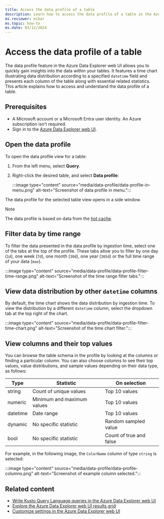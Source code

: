 ```yaml
---
title: Access the data profile of a table
description: Learn how to access the data profile of a table in the Azure Data Explorer web UI.
ms.reviewer: mibar
ms.topic: how-to
ms.date: 03/12/2024
---
```


# Access the data profile of a table

The data profile feature in the Azure Data Explorer web UI allows you to quickly gain insights into the data within your tables. It features a time chart illustrating data distribution according to a specified `datetime` field and presents each column of the table along with essential related statistics. This article explains how to access and understand the data profile of a table.

## Prerequisites

* A Microsoft account or a Microsoft Entra user identity. An Azure subscription isn't required.
* Sign in to the [Azure Data Explorer web UI](https://dataexplorer.azure.com/).

## Open the data profile

To open the data profile view for a table:

1. From the left menu, select **Query**.
1. Right-click the desired table, and select **Data profile**:

    :::image type="content" source="media/data-profile/data-profile-in-menu.png" alt-text="Screenshot of data profile in menu.":::

The data profile for the selected table view opens in a side window.

> [!NOTE]
> The data profile is based on data from the [hot cache](kusto/management/cache-policy.md).

## Filter data by time range

To filter the data presented in the data profile by ingestion time, select one of the tabs at the top of the profile. These tabs allow you to filter by one day (`1d`), one week (`7d`), one month (`30d`), one year (`365d`) or the full time range of your data (`max`).

:::image type="content" source="media/data-profile/data-profile-filter-time-range.png" alt-text="Screenshot of the time range filter tabs.":::

## View data distribution by other `datetime` columns

By default, the time chart shows the data distribution by ingestion time. To view the distribution by a different `datetime` column, select the dropdown tab at the top right of the chart.

:::image type="content" source="media/data-profile/data-profile-filter-time-chart.png" alt-text="Screenshot of the time chart filter.":::

## View columns and their top values

You can browse the table schema in the profile by looking at the columns or finding a particular column. You can also choose columns to see their top values, value distributions, and sample values depending on their data type, as follows:

|Type|Statistic|On selection|
|--|--|--|
|string|Count of unique values| Top 10 values|
|numeric|Minimum and maximum values| Top 10 values|
|datetime|Date range| Top 10 values|
|dynamic|No specific statistic|Random sampled value|
|bool|No specific statistic|Count of true and false|

For example, in the following image, the `ColorName` column of type `string` is selected:

:::image type="content" source="media/data-profile/data-profile-columns.png" alt-text="Screenshot of example column selected.":::

## Related content

* [Write Kusto Query Language queries in the Azure Data Explorer web UI](web-ui-kql.md)
* [Explore the Azure Data Explorer web UI results grid](web-results-grid.md)
* [Customize settings in the Azure Data Explorer web UI](web-customize-settings.md)
